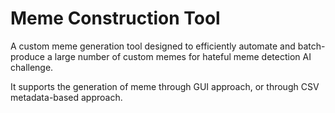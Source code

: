 # Meme Construction Tool

A custom meme generation tool designed to efficiently automate and batch-produce a large number of custom memes for hateful meme detection AI challenge.

It supports the generation of meme through GUI approach, or through CSV metadata-based approach.
